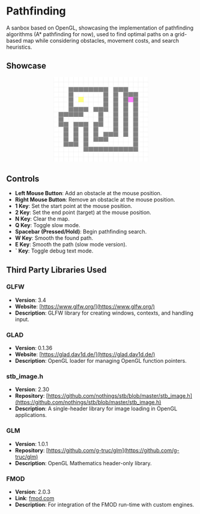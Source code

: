 # Pathfinding

A sanbox based on OpenGL, showcasing the implementation of pathfinding algorithms (A* pathfinding for now), used to find optimal paths on a grid-based map while considering obstacles, movement costs, and search heuristics.

## Showcase
<p align="center">
  <img src="https://github.com/mingthang/pathfinding/blob/master/astar-pathfinding/res/astar.gif" width="50%" />
</p>

## Controls
- **Left Mouse Button**: Add an obstacle at the mouse position.
- **Right Mouse Button**: Remove an obstacle at the mouse position.
- **1 Key**: Set the start point at the mouse position.
- **2 Key**: Set the end point (target) at the mouse position.
- **N Key**: Clear the map.
- **Q Key**: Toggle slow mode.
- **Spacebar (Pressed/Hold)**: Begin pathfinding search.
- **W Key**: Smooth the found path.
- **E Key**: Smooth the path (slow mode version).
- **` Key**: Toggle debug text mode.


## Third Party Libraries Used
### GLFW
- **Version**: 3.4
- **Website**: [https://www.glfw.org/](https://www.glfw.org/)
- **Description**: GLFW library for creating windows, contexts, and handling input.

### GLAD
- **Version**: 0.1.36
- **Website**: [https://glad.dav1d.de/](https://glad.dav1d.de/)
- **Description**: OpenGL loader for managing OpenGL function pointers.

### stb_image.h
- **Version**: 2.30
- **Repository**: [https://github.com/nothings/stb/blob/master/stb_image.h](https://github.com/nothings/stb/blob/master/stb_image.h)
- **Description**: A single-header library for image loading in OpenGL applications.

### GLM
- **Version**: 1.0.1
- **Repository**: [https://github.com/g-truc/glm](https://github.com/g-truc/glm)
- **Description**: OpenGL Mathematics header-only library.

### FMOD
- **Version**: 2.0.3
- **Link**: [fmod.com](https://www.fmod.com/)
- **Description**: For integration of the FMOD run-time with custom engines.
